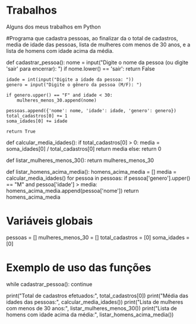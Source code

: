 # Trabalhos
Alguns dos meus trabalhos em Python

#Programa que cadastra pessoas, ao finalizar da o total de cadastros, media de idade das pessoas, lista de mulheres com menos de 30 anos, 
e a lista de homens com idade acima da média.

def cadastrar_pessoa():
    nome = input("Digite o nome da pessoa (ou digite 'sair' para encerrar): ")
    if nome.lower() == 'sair':
        return False

    idade = int(input("Digite a idade da pessoa: "))
    genero = input("Digite o gênero da pessoa (M/F): ")

    if genero.upper() == "F" and idade < 30:
        mulheres_menos_30.append(nome)

    pessoas.append({'nome': nome, 'idade': idade, 'genero': genero})
    total_cadastros[0] += 1
    soma_idades[0] += idade

    return True

def calcular_media_idades():
    if total_cadastros[0] > 0:
        media = soma_idades[0] / total_cadastros[0]
        return media
    else:
        return 0

def listar_mulheres_menos_30():
    return mulheres_menos_30

def listar_homens_acima_media():
    homens_acima_media = []
    media = calcular_media_idades()
    for pessoa in pessoas:
        if pessoa['genero'].upper() == "M" and pessoa['idade'] > media:
            homens_acima_media.append(pessoa['nome'])
    return homens_acima_media

# Variáveis globais
pessoas = []
mulheres_menos_30 = []
total_cadastros = [0]
soma_idades = [0]

# Exemplo de uso das funções
while cadastrar_pessoa():
    continue

print("Total de cadastros efetuados:", total_cadastros[0])
print("Média das idades das pessoas:", calcular_media_idades())
print("Lista de mulheres com menos de 30 anos:", listar_mulheres_menos_30())
print("Lista de homens com idade acima da média:", listar_homens_acima_media())
